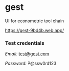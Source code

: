 # gest
UI for econometric tool chain

https://gest-9bd4b.web.app/

### Test credentials

*Email:* test@gest.com

*Password:* P@ssw0rd123
